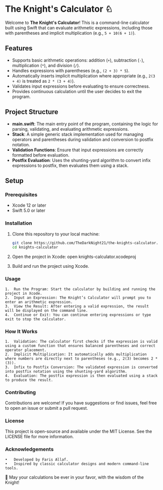 # The Knight's Calculator ♘

Welcome to **The Knight's Calculator**! This is a command-line calculator built using Swift that can evaluate arithmetic expressions, including those with parentheses and implicit multiplication (e.g., `5 + 10(6 + 1)`).

## Features

- Supports basic arithmetic operations: addition (`+`), subtraction (`-`), multiplication (`*`), and division (`/`).
- Handles expressions with parentheses (e.g., `(2 + 3) * 5`).
- Automatically inserts implicit multiplication where appropriate (e.g., `2(3 + 4)` is treated as `2 * (3 + 4)`).
- Validates input expressions before evaluating to ensure correctness.
- Provides continuous calculation until the user decides to exit the program.

## Project Structure

- **main.swift**: The main entry point of the program, containing the logic for parsing, validating, and evaluating arithmetic expressions.
- **Stack**: A simple generic stack implementation used for managing operators and parentheses during validation and conversion to postfix notation.
- **Validation Functions**: Ensure that input expressions are correctly formatted before evaluation.
- **Postfix Evaluation**: Uses the shunting-yard algorithm to convert infix expressions to postfix, then evaluates them using a stack.

## Setup

### Prerequisites

- Xcode 12 or later
- Swift 5.0 or later

### Installation

1. Clone this repository to your local machine:

   ```bash
   git clone https://github.com/TheDarkNight21/the-knights-calculator.git
   cd knights-calculator
2.	Open the project in Xcode:
   open knights-calculator.xcodeproj
3.	Build and run the project using Xcode.

### Usage

	1.	Run the Program: Start the calculator by building and running the project in Xcode.
	2.	Input an Expression: The Knight’s Calculator will prompt you to enter an arithmetic expression.
	3.	View the Result: After entering a valid expression, the result will be displayed on the command line.
	4.	Continue or Exit: You can continue entering expressions or type exit to stop the calculator.

### How It Works

	1.	Validation: The calculator first checks if the expression is valid using a custom function that ensures balanced parentheses and correct operator placement.
	2.	Implicit Multiplication: It automatically adds multiplication where numbers are directly next to parentheses (e.g., 2(3) becomes 2 * (3)).
	3.	Infix to Postfix Conversion: The validated expression is converted into postfix notation using the shunting-yard algorithm.
	4.	Evaluation: The postfix expression is then evaluated using a stack to produce the result.

### Contributing

Contributions are welcome! If you have suggestions or find issues, feel free to open an issue or submit a pull request.

### License

This project is open-source and available under the MIT License. See the LICENSE file for more information.

### Acknowledgements

	•	Developed by Faris Allaf.
	•	Inspired by classic calculator designs and modern command-line tools.

👑 May your calculations be ever in your favor, with the wisdom of the Knight!
